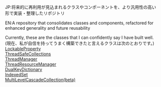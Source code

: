 JP:将来的に再利用が見込まれるクラスやコンポーネントを、より汎用性の高い形で実装・整理したリポジトリ

EN:A repository that consolidates classes and components, refactored for enhanced generality and future reusability  
  
  
Currently, these are the classes that I can confidently say I have built well.(現在、私が自信を持ってうまく構築できたと言えるクラスは次のとおりです。)   
[LockableProperty](https://github.com/Mikou2761210/MikouTools/blob/main/MikouTools/Thread/Utils/LockableProperty.cs)  
[ThreadSafeCollections](https://github.com/Mikou2761210/MikouTools/tree/main/MikouTools/Thread/ThreadSafe/Collections)  
[ThreadManager](https://github.com/Mikou2761210/MikouTools/blob/main/MikouTools/Thread/Specialized/ThreadManager.cs)  
[ThreadResourceManager](https://github.com/Mikou2761210/MikouTools/blob/main/MikouTools/Thread/Specialized/ThreadResourceManager.cs)  
[DualKeyDictionary](https://github.com/Mikou2761210/MikouTools/blob/main/MikouTools/Collections/Optimized/DualKeyDictionary.cs)  
[IndexedSet](https://github.com/Mikou2761210/MikouTools/blob/main/MikouTools/Collections/Optimized/IndexedSet.cs)  
[MultiLevelCascadeCollection(beta)](https://github.com/Mikou2761210/MikouTools/blob/main/MikouTools/Collections/Specialized/MultiLevelCascadeFilterSort/MultiLevelCascadeCollectionBase.cs)  
